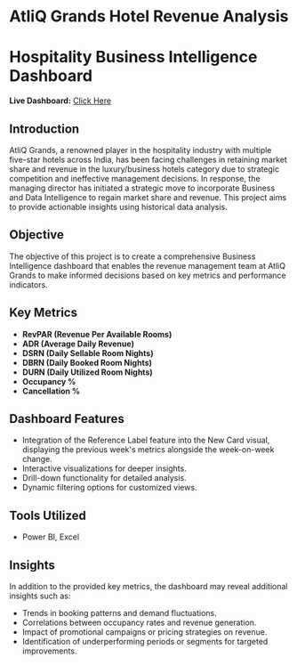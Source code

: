 # AtliQ Grands Hotel Revenue Analysis
# Hospitality Business Intelligence Dashboard

**Live Dashboard:** [Click Here](https://app.powerbi.com/view?r=eyJrIjoiNGNlMTQxZDEtM2I2MC00ZjYxLThiYmItMzlmNmNkNzQ3YWJkIiwidCI6ImM2ZTU0OWIzLTVmNDUtNDAzMi1hYWU5LWQ0MjQ0ZGM1YjJjNCJ9)

## Introduction
AtliQ Grands, a renowned player in the hospitality industry with multiple five-star hotels across India, has been facing challenges in retaining market share and revenue in the luxury/business hotels category due to strategic competition and ineffective management decisions. In response, the managing director has initiated a strategic move to incorporate Business and Data Intelligence to regain market share and revenue. This project aims to provide actionable insights using historical data analysis.

## Objective
The objective of this project is to create a comprehensive Business Intelligence dashboard that enables the revenue management team at AtliQ Grands to make informed decisions based on key metrics and performance indicators.

## Key Metrics
- **RevPAR (Revenue Per Available Rooms)**
- **ADR (Average Daily Revenue)**
- **DSRN (Daily Sellable Room Nights)**
- **DBRN (Daily Booked Room Nights)**
- **DURN (Daily Utilized Room Nights)**
- **Occupancy %**
- **Cancellation %**

## Dashboard Features
- Integration of the Reference Label feature into the New Card visual, displaying the previous week's metrics alongside the week-on-week change.
- Interactive visualizations for deeper insights.
- Drill-down functionality for detailed analysis.
- Dynamic filtering options for customized views.

## Tools Utilized
- Power BI, Excel

## Insights
In addition to the provided key metrics, the dashboard may reveal additional insights such as:
- Trends in booking patterns and demand fluctuations.
- Correlations between occupancy rates and revenue generation.
- Impact of promotional campaigns or pricing strategies on revenue.
- Identification of underperforming periods or segments for targeted improvements.
